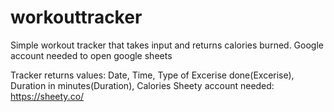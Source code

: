 # workouttracker
Simple workout tracker that takes input and returns calories burned.
Google account needed to open google sheets

Tracker returns values: Date, Time, Type of Excerise done(Excerise), Duration in minutes(Duration), Calories
Sheety account needed: https://sheety.co/
